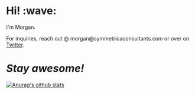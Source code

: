 <h1 align='left'> Hi! :wave:</h1>
<p align='left'>
I'm Morgan.
</p>
<p align='left'>For inquiries, reach out @ morgan@symmetricaconsultants.com or over on <a href="https://twitter.com/MTDevOps">Twitter</a>.</p>

<h1 align='left'><i>Stay awesome!</i></h1>

[![Anurag's github stats](https://github-readme-stats.vercel.app/api?username=travis-md&count_private=true&theme=prussian&show_icons=true&align=center)](https://www.symmetricaconsultants.com/)



<!--
[![Top Langs](https://github-readme-stats.vercel.app/api/top-langs/?username=travis-md&layout=compact&theme=prussian)](https://www.symmetricaconsultants.com/)
-->
<!--
**travis-md/travis-md** is a ✨ _special_ ✨ repository because its `README.md` (this file) appears on your GitHub profile.

Here are some ideas to get you started:

- 🔭 I’m currently working on ...
- 🌱 I’m currently learning ...
- 👯 I’m looking to collaborate on ...
- 🤔 I’m looking for help with ...
- 💬 Ask me about ...
- 📫 How to reach me: ...
- 😄 Pronouns: ...
- ⚡ Fun fact: ...
-->

